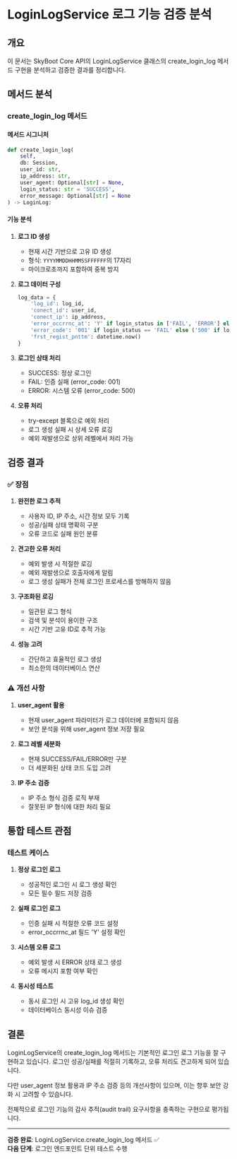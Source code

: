# LoginLogService 로그 기능 검증 분석

## 개요
이 문서는 SkyBoot Core API의 LoginLogService 클래스의 create_login_log 메서드 구현을 분석하고 검증한 결과를 정리합니다.

## 메서드 분석

### create_login_log 메서드

#### 메서드 시그니처
```python
def create_login_log(
    self, 
    db: Session,
    user_id: str,
    ip_address: str,
    user_agent: Optional[str] = None,
    login_status: str = 'SUCCESS',
    error_message: Optional[str] = None
) -> LoginLog:
```

#### 기능 분석

1. **로그 ID 생성**
   - 현재 시간 기반으로 고유 ID 생성
   - 형식: `YYYYMMDDHHMMSSFFFFFF`의 17자리
   - 마이크로초까지 포함하여 중복 방지

2. **로그 데이터 구성**
   ```python
   log_data = {
       'log_id': log_id,
       'conect_id': user_id,
       'conect_ip': ip_address,
       'error_occrrnc_at': 'Y' if login_status in ['FAIL', 'ERROR'] else 'N',
       'error_code': '001' if login_status == 'FAIL' else ('500' if login_status == 'ERROR' else None),
       'frst_regist_pnttm': datetime.now()
   }
   ```

3. **로그인 상태 처리**
   - SUCCESS: 정상 로그인
   - FAIL: 인증 실패 (error_code: 001)
   - ERROR: 시스템 오류 (error_code: 500)

4. **오류 처리**
   - try-except 블록으로 예외 처리
   - 로그 생성 실패 시 상세 오류 로깅
   - 예외 재발생으로 상위 레벨에서 처리 가능

## 검증 결과

### ✅ 장점

1. **완전한 로그 추적**
   - 사용자 ID, IP 주소, 시간 정보 모두 기록
   - 성공/실패 상태 명확히 구분
   - 오류 코드로 실패 원인 분류

2. **견고한 오류 처리**
   - 예외 발생 시 적절한 로깅
   - 예외 재발생으로 호출자에게 알림
   - 로그 생성 실패가 전체 로그인 프로세스를 방해하지 않음

3. **구조화된 로깅**
   - 일관된 로그 형식
   - 검색 및 분석이 용이한 구조
   - 시간 기반 고유 ID로 추적 가능

4. **성능 고려**
   - 간단하고 효율적인 로그 생성
   - 최소한의 데이터베이스 연산

### ⚠️ 개선 사항

1. **user_agent 활용**
   - 현재 user_agent 파라미터가 로그 데이터에 포함되지 않음
   - 보안 분석을 위해 user_agent 정보 저장 필요

2. **로그 레벨 세분화**
   - 현재 SUCCESS/FAIL/ERROR만 구분
   - 더 세분화된 상태 코드 도입 고려

3. **IP 주소 검증**
   - IP 주소 형식 검증 로직 부재
   - 잘못된 IP 형식에 대한 처리 필요

## 통합 테스트 관점

### 테스트 케이스

1. **정상 로그인 로그**
   - 성공적인 로그인 시 로그 생성 확인
   - 모든 필수 필드 저장 검증

2. **실패 로그인 로그**
   - 인증 실패 시 적절한 오류 코드 설정
   - error_occrrnc_at 필드 'Y' 설정 확인

3. **시스템 오류 로그**
   - 예외 발생 시 ERROR 상태 로그 생성
   - 오류 메시지 포함 여부 확인

4. **동시성 테스트**
   - 동시 로그인 시 고유 log_id 생성 확인
   - 데이터베이스 동시성 이슈 검증

## 결론

LoginLogService의 create_login_log 메서드는 기본적인 로그인 로그 기능을 잘 구현하고 있습니다. 로그인 성공/실패를 적절히 기록하고, 오류 처리도 견고하게 되어 있습니다. 

다만 user_agent 정보 활용과 IP 주소 검증 등의 개선사항이 있으며, 이는 향후 보안 강화 시 고려할 수 있습니다.

전체적으로 로그인 기능의 감사 추적(audit trail) 요구사항을 충족하는 구현으로 평가됩니다.

---

**검증 완료**: LoginLogService.create_login_log 메서드 ✅  
**다음 단계**: 로그인 엔드포인트 단위 테스트 수행